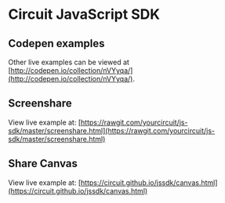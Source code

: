 # Circuit JavaScript SDK

## Codepen examples
Other live examples can be viewed at [http://codepen.io/collection/nVYyqa/](http://codepen.io/collection/nVYyqa/).

## Screenshare
View live example at: [https://rawgit.com/yourcircuit/js-sdk/master/screenshare.html](https://rawgit.com/yourcircuit/js-sdk/master/screenshare.html)

## Share Canvas
View live example at: [https://circuit.github.io/jssdk/canvas.html](https://circuit.github.io/jssdk/canvas.html)


